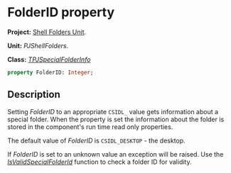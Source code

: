 # FolderID property #

**Project:** [Shell Folders Unit](ShellFoldersUnit.md).

**Unit:** _PJShellFolders_.

**Class:** _[TPJSpecialFolderInfo](TPJSpecialFolderInfo.md)_

```pascal
property FolderID: Integer;
```

## Description ##

Setting _FolderID_ to an appropriate `CSIDL_` value gets information about a special folder. When the property is set the information about the folder is stored in the component's run time read only properties.

The default value of _FolderID_ is `CSIDL_DESKTOP` - the desktop.

If _FolderID_ is set to an unknown value an exception will be raised. Use the _[IsValidSpecialFolderId](PJShellFoldersFunctions.md#isvalidspecialfolderid)_ function to check a folder ID for validity.
